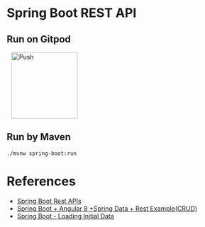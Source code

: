 # Spring Boot REST API
## Run on Gitpod
<a href="https://gitpod.io/from-referrer/" style="padding: 10px;">
    <img src="https://gitpod.io/button/open-in-gitpod.svg" width="150" alt="Push" align="center">
</a>

## Run by Maven
```
./mvnw spring-boot:run
```

# References
- [Spring Boot Rest APIs](https://www.devglan.com/spring-boot/spring-boot-angular-example)
- [Spring Boot + Angular 8 +Spring Data + Rest Example(CRUD)](https://www.devglan.com/spring-boot/spring-boot-angular-8-example)
- [Spring Boot - Loading Initial Data](https://stackoverflow.com/questions/38040572/spring-boot-loading-initial-data)